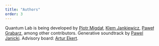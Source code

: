 ```yaml
---
title: "Authors"
order: 3
---
```


Quantum Lab is being developed by [Piotr Migdał](https://p.migdal.pl/), [Klem Jankiewicz](http://jankiewiczstudio.com/), [Paweł Grabarz](https://github.com/frizi), among other contributors. Generative soundtrack by [Pawel Janicki](https://www.paweljanicki.jp/).
Advisory board: [Artur Ekert](https://en.wikipedia.org/wiki/Artur_Ekert).
